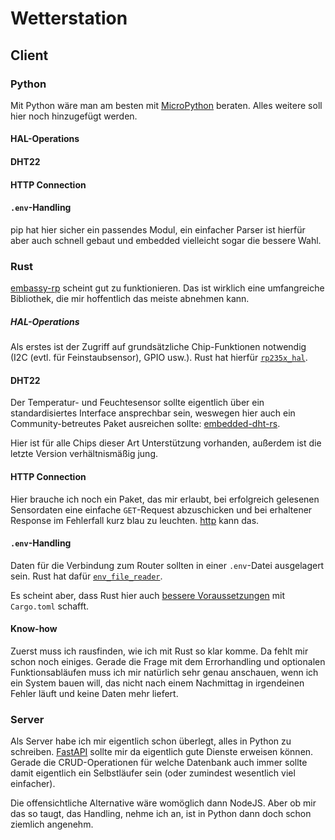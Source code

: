 # Wetterstation

## Client

### Python

Mit Python wäre man am besten mit [MicroPython](https://micropython.org) beraten. Alles weitere soll hier noch hinzugefügt werden.

#### HAL-Operations

#### DHT22

#### HTTP Connection

#### `.env`-Handling

pip hat hier sicher ein passendes Modul, ein einfacher Parser ist hierfür aber auch schnell gebaut und embedded vielleicht sogar die bessere Wahl.

### Rust

[embassy-rp](https://docs.embassy.dev/embassy-rp/git/rp2040/index.html) scheint gut zu funktionieren. Das ist wirklich eine umfangreiche Bibliothek, die mir hoffentlich das meiste abnehmen kann.

##### HAL-Operations

Als erstes ist der Zugriff auf grundsätzliche Chip-Funktionen notwendig (I2C (evtl. für Feinstaubsensor), GPIO usw.). Rust hat hierfür [`rp235x_hal`](https://docs.rs/rp235x_hal/latest/rp235x_hal).

#### DHT22

Der Temperatur- und Feuchtesensor sollte eigentlich über ein standardisiertes Interface ansprechbar sein, weswegen hier auch ein Community-betreutes Paket ausreichen sollte: [embedded-dht-rs](https://github.com/rust-dd/embedded-dht-rs).

Hier ist für alle Chips dieser Art Unterstützung vorhanden, außerdem ist die letzte Version verhältnismäßig jung.

#### HTTP Connection

Hier brauche ich noch ein Paket, das mir erlaubt, bei erfolgreich gelesenen Sensordaten eine einfache `GET`-Request abzuschicken und bei erhaltener Response im Fehlerfall kurz blau zu leuchten. [http](https://docs.rs/http/latest/http) kann das.

#### `.env`-Handling

Daten für die Verbindung zum Router sollten in einer `.env`-Datei ausgelagert sein. Rust hat dafür [`env_file_reader`](https://github.com/jofas/env_file_reader).

Es scheint aber, dass Rust hier auch [bessere Voraussetzungen](https://murraytodd.medium.com/rust-networking-with-the-raspberry-pi-pico-w-00238415954b) mit `Cargo.toml` schafft.

#### Know-how

Zuerst muss ich rausfinden, wie ich mit Rust so klar komme. Da fehlt mir schon noch einiges. Gerade die Frage mit dem Errorhandling und optionalen Funktionsabläufen muss ich mir natürlich sehr genau anschauen, wenn ich ein System bauen will, das nicht nach einem Nachmittag in irgendeinen Fehler läuft und keine Daten mehr liefert.

### Server

Als Server habe ich mir eigentlich schon überlegt, alles in Python zu schreiben. [FastAPI](https://fastapi.tiangolo.com) sollte mir da eigentlich gute Dienste erweisen können. Gerade die CRUD-Operationen für welche Datenbank auch immer sollte damit eigentlich ein Selbstläufer sein (oder zumindest wesentlich viel einfacher).

Die offensichtliche Alternative wäre womöglich dann NodeJS. Aber ob mir das so taugt, das Handling, nehme ich an, ist in Python dann doch schon ziemlich angenehm.